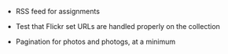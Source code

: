 * RSS feed for assignments

* Test that Flickr set URLs are handled properly on the collection

* Pagination for photos and photogs, at a minimum
